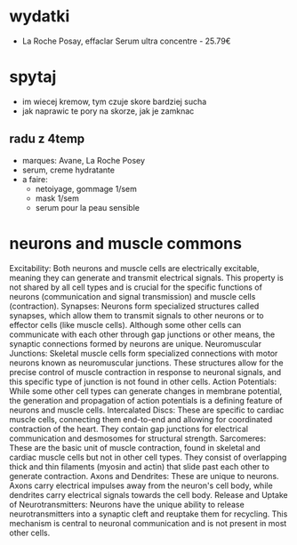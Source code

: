 # wydatki 
- La Roche Posay, effaclar Serum ultra concentre - 25.79€
# spytaj
- im wiecej kremow, tym czuje skore bardziej sucha
- jak naprawic te pory na skorze, jak je zamknac

## radu z 4temp
- marques: Avane, La Roche Posey 
- serum, creme hydratante
- a faire: 
    - netoiyage, gommage 1/sem
    - mask 1/sem
    - serum pour la peau sensible

# neurons and muscle commons

Excitability: 
    Both neurons and muscle cells are electrically excitable, meaning they can generate and transmit electrical signals. This property is not shared by all cell types and is crucial for the specific functions of neurons (communication and signal     transmission) and muscle cells (contraction).
Synapses: 
    Neurons form specialized structures called synapses, which allow them to transmit signals to other neurons or to effector cells (like muscle cells). Although some other cells can communicate with each other through gap junctions or other means, the synaptic connections formed by neurons are unique.
Neuromuscular Junctions: 
    Skeletal muscle cells form specialized connections with motor neurons known as neuromuscular junctions. These structures allow for the precise control of muscle contraction in response to neuronal signals, and this specific type of junction is not found in other cells.
Action Potentials: 
    While some other cell types can generate changes in membrane potential, the generation and propagation of action potentials is a defining feature of neurons and muscle cells.
Intercalated Discs: 
    These are specific to cardiac muscle cells, connecting them end-to-end and allowing for coordinated contraction of the heart. They contain gap junctions for electrical communication and desmosomes for structural strength.
Sarcomeres: 
    These are the basic unit of muscle contraction, found in skeletal and cardiac muscle cells but not in other cell types. They consist of overlapping thick and thin filaments (myosin and actin) that slide past each other to generate contraction.
Axons and Dendrites: 
    These are unique to neurons. Axons carry electrical impulses away from the neuron's cell body, while dendrites carry electrical signals towards the cell body.
Release and Uptake of Neurotransmitters: 
    Neurons have the unique ability to release neurotransmitters into a synaptic cleft and reuptake them for recycling. This mechanism is central to neuronal communication and is not present in most other cells.